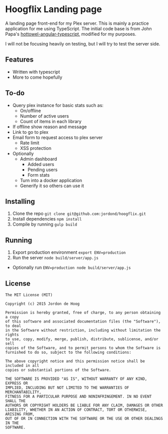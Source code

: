 # Hoogflix Landing page

A landing page front-end for my Plex server.  This is mainly a practice application for me using TypeScript.
The initial code base is from John Papa's [hottowel-angular-typescript](https://github.com/johnpapa/hottowel-angular-typescript), modified for my purposes.

I will not be focusing heavily on testing, but I will try to test the server side.

## Features

- Written with typescript
- More to come hopefully

## To-do

- Query plex instance for basic stats such as:
  - On/offline
  - Number of active users
  - Count of items in each library
- If offline show reason and message
- Link to go to plex
- Email form to request access to plex server
  - Rate limit
  - XSS protection
- Optionally
  - Admin dashboard
    - Added users
    - Pending users
    - Form stats
  - Turn into a docker application
  - Generify it so others can use it

## Installing

1. Clone the repo `git clone git@github.com:jordond/hoogflix.git`
2. Install dependencies `npm install`
3. Compile by running `gulp build`

## Running

1. Export production environment `export ENV=production`
2. Run the server `node build/server/app.js`
  - Optionally run `ENV=production node build/server/app.js`

## License

```
The MIT License (MIT)

Copyright (c) 2015 Jordon de Hoog

Permission is hereby granted, free of charge, to any person obtaining a copy
of this software and associated documentation files (the "Software"), to deal
in the Software without restriction, including without limitation the rights
to use, copy, modify, merge, publish, distribute, sublicense, and/or sell
copies of the Software, and to permit persons to whom the Software is
furnished to do so, subject to the following conditions:

The above copyright notice and this permission notice shall be included in all
copies or substantial portions of the Software.

THE SOFTWARE IS PROVIDED "AS IS", WITHOUT WARRANTY OF ANY KIND, EXPRESS OR
IMPLIED, INCLUDING BUT NOT LIMITED TO THE WARRANTIES OF MERCHANTABILITY,
FITNESS FOR A PARTICULAR PURPOSE AND NONINFRINGEMENT. IN NO EVENT SHALL THE
AUTHORS OR COPYRIGHT HOLDERS BE LIABLE FOR ANY CLAIM, DAMAGES OR OTHER
LIABILITY, WHETHER IN AN ACTION OF CONTRACT, TORT OR OTHERWISE, ARISING FROM,
OUT OF OR IN CONNECTION WITH THE SOFTWARE OR THE USE OR OTHER DEALINGS IN THE
SOFTWARE.
```